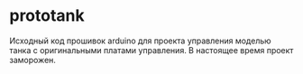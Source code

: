 # prototank

Исходный код прошивок arduino для проекта управления моделью танка с оригинальными платами управления.
В настоящее время проект заморожен.
